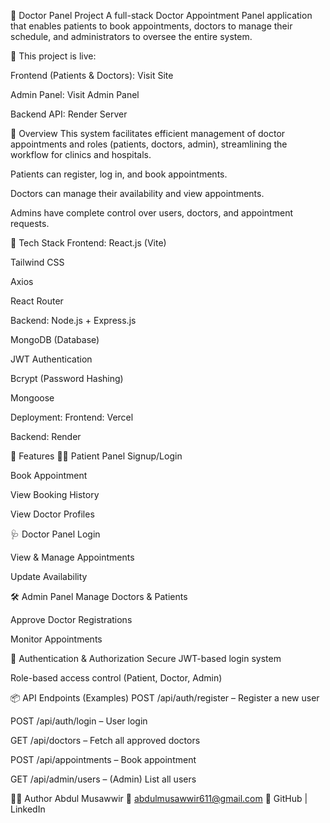 🏥 Doctor Panel Project
A full-stack Doctor Appointment Panel application that enables patients to book appointments, doctors to manage their schedule, and administrators to oversee the entire system.

🚀 This project is live:

Frontend (Patients & Doctors): Visit Site

Admin Panel: Visit Admin Panel

Backend API: Render Server

🧠 Overview
This system facilitates efficient management of doctor appointments and roles (patients, doctors, admin), streamlining the workflow for clinics and hospitals.

Patients can register, log in, and book appointments.

Doctors can manage their availability and view appointments.

Admins have complete control over users, doctors, and appointment requests.

🔧 Tech Stack
Frontend:
React.js (Vite)

Tailwind CSS

Axios

React Router

Backend:
Node.js + Express.js

MongoDB (Database)

JWT Authentication

Bcrypt (Password Hashing)

Mongoose

Deployment:
Frontend: Vercel

Backend: Render

🚀 Features
🧑‍⚕️ Patient Panel
Signup/Login

Book Appointment

View Booking History

View Doctor Profiles

🩺 Doctor Panel
Login

View & Manage Appointments

Update Availability

🛠 Admin Panel
Manage Doctors & Patients

Approve Doctor Registrations

Monitor Appointments

🔐 Authentication & Authorization
Secure JWT-based login system

Role-based access control (Patient, Doctor, Admin)

📦 API Endpoints (Examples)
POST /api/auth/register – Register a new user

POST /api/auth/login – User login

GET /api/doctors – Fetch all approved doctors

POST /api/appointments – Book appointment

GET /api/admin/users – (Admin) List all users   

🙋‍♂️ Author
Abdul Musawwir
📧 abdulmusawwir611@gmail.com
🔗 GitHub | LinkedIn

